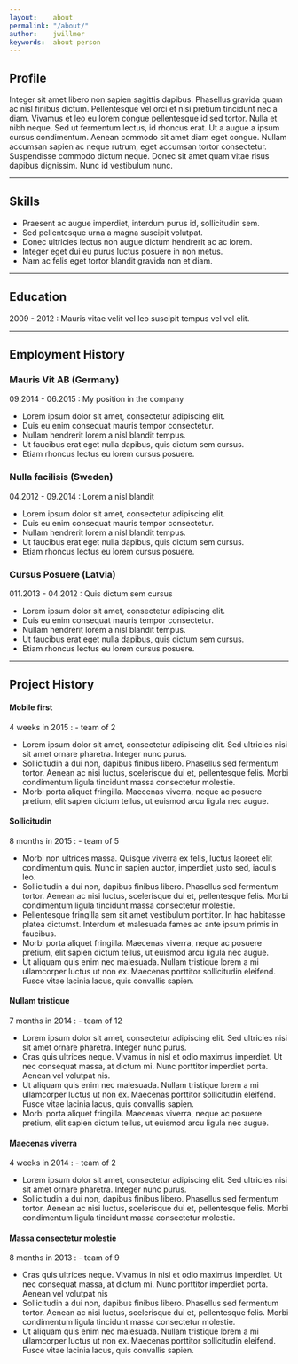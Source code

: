 ```yaml
---
layout:    about
permalink: "/about/"
author:    jwillmer
keywords:  about person
---
```


## Profile

Integer sit amet libero non sapien sagittis dapibus. Phasellus gravida quam ac nisl finibus dictum. Pellentesque vel orci et nisi pretium tincidunt nec a diam. Vivamus et leo eu lorem congue pellentesque id sed tortor. Nulla et nibh neque. Sed ut fermentum lectus, id rhoncus erat. Ut a augue a ipsum cursus condimentum. Aenean commodo sit amet diam eget congue. Nullam accumsan sapien ac neque rutrum, eget accumsan tortor consectetur. Suspendisse commodo dictum neque. Donec sit amet quam vitae risus dapibus dignissim. Nunc id vestibulum nunc.

---

## Skills

- Praesent ac augue imperdiet, interdum purus id, sollicitudin sem.
- Sed pellentesque urna a magna suscipit volutpat.
- Donec ultricies lectus non augue dictum hendrerit ac ac lorem.
- Integer eget dui eu purus luctus posuere in non metus.
- Nam ac felis eget tortor blandit gravida non et diam.

---

## Education

2009 - 2012
: Mauris vitae velit vel leo suscipit tempus vel vel elit.

---

## Employment History

### Mauris Vit AB (Germany)
  
09.2014 - 06.2015
: My position in the company

- Lorem ipsum dolor sit amet, consectetur adipiscing elit.
- Duis eu enim consequat mauris tempor consectetur.
- Nullam hendrerit lorem a nisl blandit tempus.
- Ut faucibus erat eget nulla dapibus, quis dictum sem cursus.
- Etiam rhoncus lectus eu lorem cursus posuere.

### Nulla facilisis (Sweden)
  
04.2012 - 09.2014
: Lorem a nisl blandit

- Lorem ipsum dolor sit amet, consectetur adipiscing elit.
- Duis eu enim consequat mauris tempor consectetur.
- Nullam hendrerit lorem a nisl blandit tempus.
- Ut faucibus erat eget nulla dapibus, quis dictum sem cursus.
- Etiam rhoncus lectus eu lorem cursus posuere.

### Cursus Posuere (Latvia)
  
011.2013 - 04.2012
: Quis dictum sem cursus

- Lorem ipsum dolor sit amet, consectetur adipiscing elit.
- Duis eu enim consequat mauris tempor consectetur.
- Nullam hendrerit lorem a nisl blandit tempus.
- Ut faucibus erat eget nulla dapibus, quis dictum sem cursus.
- Etiam rhoncus lectus eu lorem cursus posuere.

---

## Project History

#### Mobile first

4 weeks in 2015
: \- team of 2

- Lorem ipsum dolor sit amet, consectetur adipiscing elit. Sed ultricies nisi sit amet ornare pharetra. Integer nunc purus.
- Sollicitudin a dui non, dapibus finibus libero. Phasellus sed fermentum tortor. Aenean ac nisi luctus, scelerisque dui et, pellentesque felis. Morbi condimentum ligula tincidunt massa consectetur molestie.
- Morbi porta aliquet fringilla. Maecenas viverra, neque ac posuere pretium, elit sapien dictum tellus, ut euismod arcu ligula nec augue. 

#### Sollicitudin

8 months in 2015
: \- team of 5

- Morbi non ultrices massa. Quisque viverra ex felis, luctus laoreet elit condimentum quis. Nunc in sapien auctor, imperdiet justo sed, iaculis leo.
- Sollicitudin a dui non, dapibus finibus libero. Phasellus sed fermentum tortor. Aenean ac nisi luctus, scelerisque dui et, pellentesque felis. Morbi condimentum ligula tincidunt massa consectetur molestie.
- Pellentesque fringilla sem sit amet vestibulum porttitor. In hac habitasse platea dictumst. Interdum et malesuada fames ac ante ipsum primis in faucibus.
- Morbi porta aliquet fringilla. Maecenas viverra, neque ac posuere pretium, elit sapien dictum tellus, ut euismod arcu ligula nec augue. 
- Ut aliquam quis enim nec malesuada. Nullam tristique lorem a mi ullamcorper luctus ut non ex. Maecenas porttitor sollicitudin eleifend. Fusce vitae lacinia lacus, quis convallis sapien. 

#### Nullam tristique

7 months in 2014
: \- team of 12

- Lorem ipsum dolor sit amet, consectetur adipiscing elit. Sed ultricies nisi sit amet ornare pharetra. Integer nunc purus.
- Cras quis ultrices neque. Vivamus in nisl et odio maximus imperdiet. Ut nec consequat massa, at dictum mi. Nunc porttitor imperdiet porta. Aenean vel volutpat nis.
- Ut aliquam quis enim nec malesuada. Nullam tristique lorem a mi ullamcorper luctus ut non ex. Maecenas porttitor sollicitudin eleifend. Fusce vitae lacinia lacus, quis convallis sapien. 
- Morbi porta aliquet fringilla. Maecenas viverra, neque ac posuere pretium, elit sapien dictum tellus, ut euismod arcu ligula nec augue. 

#### Maecenas viverra

4 weeks in 2014
: \- team of 2

- Lorem ipsum dolor sit amet, consectetur adipiscing elit. Sed ultricies nisi sit amet ornare pharetra. Integer nunc purus.
- Sollicitudin a dui non, dapibus finibus libero. Phasellus sed fermentum tortor. Aenean ac nisi luctus, scelerisque dui et, pellentesque felis. Morbi condimentum ligula tincidunt massa consectetur molestie.

#### Massa consectetur molestie

8 months in 2013
: \- team of 9

- Cras quis ultrices neque. Vivamus in nisl et odio maximus imperdiet. Ut nec consequat massa, at dictum mi. Nunc porttitor imperdiet porta. Aenean vel volutpat nis
- Sollicitudin a dui non, dapibus finibus libero. Phasellus sed fermentum tortor. Aenean ac nisi luctus, scelerisque dui et, pellentesque felis. Morbi condimentum ligula tincidunt massa consectetur molestie.
- Ut aliquam quis enim nec malesuada. Nullam tristique lorem a mi ullamcorper luctus ut non ex. Maecenas porttitor sollicitudin eleifend. Fusce vitae lacinia lacus, quis convallis sapien. 
